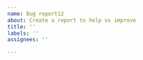 ```yaml
---
name: Bug report12
about: Create a report to help us improve
title: ''
labels: ''
assignees: ''

---
```




